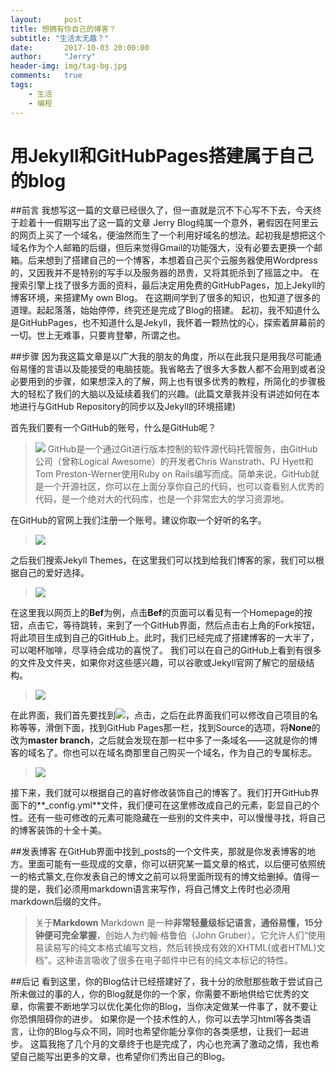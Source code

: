 ```yaml
---
layout:     post
title: 想拥有你自己的博客？
subtitle: "生活太无趣？"
date:       2017-10-03 20:00:00
author:     "Jerry"
header-img: img/tag-bg.jpg
comments:   true
tags:
    - 生活
    - 编程
---
```

# 用Jekyll和GitHubPages搭建属于自己的blog
##前言
我想写这一篇的文章已经很久了，但一直就是沉不下心写不下去，今天终于趁着十一假期写出了这一篇的文章
Jerry Blog纯属一个意外，暑假因在阿里云的网页上买了一个域名，便油然而生了一个利用好域名的想法。起初我是想把这个域名作为个人邮箱的后缀，但后来觉得Gmail的功能强大，没有必要去更换一个邮箱。后来想到了搭建自己的一个博客，本想着自己买个云服务器使用Wordpress的，又因我并不是特别的写手以及服务器的昂贵，又将其扼杀到了摇篮之中。
在搜索引擎上找了很多方面的资料，最后决定用免费的GitHubPages，加上Jekyll的博客环境，来搭建My own Blog。
在这期间学到了很多的知识，也知道了很多的道理。起起落落，始始停停，终究还是完成了Blog的搭建。
起初，我不知道什么是GitHubPages，也不知道什么是Jekyll，我怀着一颗热忱的心，探索着屏幕前的一切。世上无难事，只要肯登攀，所谓之也。

##步骤
因为我这篇文章是以广大我的朋友的角度，所以在此我只是用我尽可能通俗易懂的言语以及能接受的电脑技能。我省略去了很多大多数人都不会用到或者没必要用到的步骤，如果想深入的了解，网上也有很多优秀的教程，所简化的步骤极大的轻松了我们的大脑以及延续着我们的兴趣。(此篇文章我并没有讲述如何在本地进行与GitHub Repository的同步以及Jekyll的环境搭建)


首先我们要有一个GitHub的账号，什么是GitHub呢？
>![](https://ws3.sinaimg.cn/large/006tNc79gy1fk54dkrpcgj30c803l74b.jpg)
>GitHub是一个通过Git进行版本控制的软件源代码托管服务，由GitHub公司（曾称Logical Awesome）的开发者Chris Wanstrath、PJ Hyett和Tom Preston-Werner使用Ruby on Rails编写而成。简单来说，GitHub就是一个开源社区，你可以在上面分享你自己的代码，也可以查看别人优秀的代码，是一个绝对大的代码库，也是一个非常宏大的学习资源地。

在GitHub的官网上我们注册一个账号。建议你取一个好听的名字。
>![](https://ws2.sinaimg.cn/large/006tNc79gy1fk54mu7ijyj31kw0xsdoe.jpg)
 
之后我们搜索Jekyll Themes，在这里我们可以找到给我们博客的家，我们可以根据自己的爱好选择。
>![](https://ws3.sinaimg.cn/large/006tNc79gy1fk554jwal8j31kw0xzk2g.jpg)

在这里我以网页上的**Bef**为例，点击**Bef**的页面可以看见有一个Homepage的按钮，点击它，等待跳转，来到了一个GitHub界面，然后点击右上角的Fork按钮，将此项目生成到自己的GitHub上。此时，我们已经完成了搭建博客的一大半了，可以喝杯咖啡，尽享待会成功的喜悦了。
我们可以在自己的GitHub上看到有很多的文件及文件夹，如果你对这些感兴趣，可以谷歌或Jekyll官网了解它的层级结构。
>![](https://ws1.sinaimg.cn/large/006tNc79gy1fk55r52aszj31jw0xm7d4.jpg)

在此界面，我们首先要找到![](https://ws2.sinaimg.cn/large/006tNc79gy1fk55ztivr8j304a01c3yc.jpg)，点击，之后在此界面我们可以修改自己项目的名称等等，滑倒下面，找到GitHub Pages那一栏，找到Source的选项，将**None**的改为**master branch**，之后就会发现在那一栏中多了一条域名——这就是你的博客的域名了。你也可以在域名商那里自己购买一个域名，作为自己的专属标志。
>![](https://ws2.sinaimg.cn/large/006tNc79gy1fk569ipbfej31jy0xc45d.jpg)
 
 接下来，我们就可以根据自己的喜好修改装饰自己的博客了。我们打开GitHub界面下的**_config.yml**文件，我们便可在这里修改成自己的元素，彰显自己的个性。还有一些可修改的元素可能隐藏在一些别的文件夹中，可以慢慢寻找，将自己的博客装饰的十全十美。

##发表博客
在GitHub界面中找到_posts的一个文件夹，那就是你发表博客的地方。里面可能有一些现成的文章，你可以研究某一篇文章的格式，以后便可依照统一的格式篆文,在你发表自己的博文之前可以将里面所现有的博文给删掉。值得一提的是，我们必须用markdown语言来写作，将自己博文上传时也必须用markdown后缀的文件。
>关于**Markdown**
>Markdown 是一种**非常轻量级标记语言，通俗易懂，15分钟便可完全掌握**，创始人为约翰·格鲁伯（John Gruber）。它允许人们“使用易读易写的纯文本格式编写文档，然后转换成有效的XHTML(或者HTML)文档”。这种语言吸收了很多在电子邮件中已有的纯文本标记的特性。

##后记
看到这里，你的Blog估计已经搭建好了，我十分的欣慰那些敢于尝试自己所未做过的事的人，你的Blog就是你的一个家，你需要不断地供给它优秀的文章，你需要不断地学习以优化美化你的Blog，当你决定做某一件事了，就不要让你恐惧阻碍你的进步。
如果你是一个技术性的人，你可以去学习html等各类语言，让你的Blog与众不同，同时也希望你能分享你的各类感想，让我们一起进步。
这篇我拖了几个月的文章终于也是完成了，内心也充满了激动之情，我也希望自己能写出更多的文章，也希望你们秀出自己的Blog。

 
 


